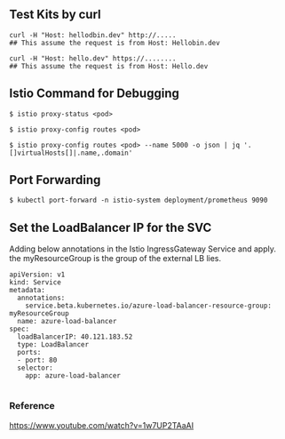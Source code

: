 
## Test Kits by curl
```
curl -H "Host: hellodbin.dev" http://.....
## This assume the request is from Host: Hellobin.dev
```
```
curl -H "Host: hello.dev" https://........
## This assume the request is from Host: Hello.dev
```

## Istio Command for Debugging

```
$ istio proxy-status <pod>

$ istio proxy-config routes <pod>

$ istio proxy-config routes <pod> --name 5000 -o json | jq '.[]virtualHosts[]|.name,.domain'
```

## Port Forwarding

```
$ kubectl port-forward -n istio-system deployment/prometheus 9090
```

## Set the LoadBalancer IP for the SVC
Adding below annotations in the Istio IngressGateway Service and apply. the myResourceGroup is the group of the external LB lies.
```
apiVersion: v1
kind: Service
metadata:
  annotations:
    service.beta.kubernetes.io/azure-load-balancer-resource-group: myResourceGroup
  name: azure-load-balancer
spec:
  loadBalancerIP: 40.121.183.52
  type: LoadBalancer
  ports:
  - port: 80
  selector:
    app: azure-load-balancer  
  
```


### Reference
https://www.youtube.com/watch?v=1w7UP2TAaAI
